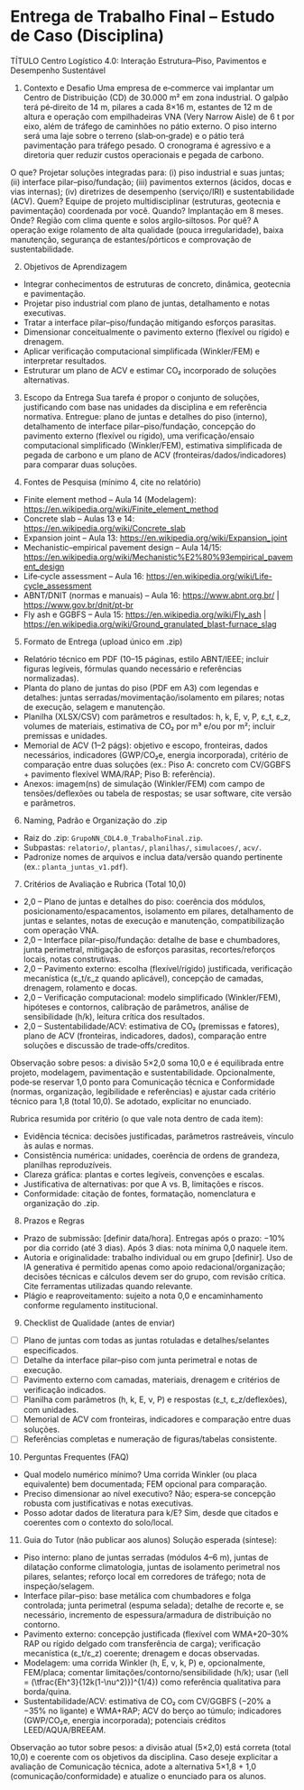 # Entrega de Trabalho Final – Estudo de Caso (Disciplina)

TÍTULO
Centro Logístico 4.0: Interação Estrutura–Piso, Pavimentos e Desempenho Sustentável

1) Contexto e Desafio
Uma empresa de e‑commerce vai implantar um Centro de Distribuição (CD) de 30.000 m² em zona industrial. O galpão terá pé‑direito de 14 m, pilares a cada 8×16 m, estantes de 12 m de altura e operação com empilhadeiras VNA (Very Narrow Aisle) de 6 t por eixo, além de tráfego de caminhões no pátio externo. O piso interno será uma laje sobre o terreno (slab‑on‑grade) e o pátio terá pavimentação para tráfego pesado. O cronograma é agressivo e a diretoria quer reduzir custos operacionais e pegada de carbono.

O que? Projetar soluções integradas para: (i) piso industrial e suas juntas; (ii) interface pilar–piso/fundação; (iii) pavimentos externos (ácidos, docas e vias internas); (iv) diretrizes de desempenho (serviço/IRI) e sustentabilidade (ACV). Quem? Equipe de projeto multidisciplinar (estruturas, geotecnia e pavimentação) coordenada por você. Quando? Implantação em 8 meses. Onde? Região com clima quente e solos argilo‑siltosos. Por quê? A operação exige rolamento de alta qualidade (pouca irregularidade), baixa manutenção, segurança de estantes/pórticos e comprovação de sustentabilidade.

2) Objetivos de Aprendizagem
- Integrar conhecimentos de estruturas de concreto, dinâmica, geotecnia e pavimentação.
- Projetar piso industrial com plano de juntas, detalhamento e notas executivas.
- Tratar a interface pilar–piso/fundação mitigando esforços parasitas.
- Dimensionar conceitualmente o pavimento externo (flexível ou rígido) e drenagem.
- Aplicar verificação computacional simplificada (Winkler/FEM) e interpretar resultados.
- Estruturar um plano de ACV e estimar CO₂ incorporado de soluções alternativas.

3) Escopo da Entrega
Sua tarefa é propor o conjunto de soluções, justificando com base nas unidades da disciplina e em referência normativa. Entregue: plano de juntas e detalhes do piso (interno), detalhamento de interface pilar–piso/fundação, concepção do pavimento externo (flexível ou rígido), uma verificação/ensaio computacional simplificado (Winkler/FEM), estimativa simplificada de pegada de carbono e um plano de ACV (fronteiras/dados/indicadores) para comparar duas soluções.

4) Fontes de Pesquisa (mínimo 4, cite no relatório)
- Finite element method – Aula 14 (Modelagem): https://en.wikipedia.org/wiki/Finite_element_method
- Concrete slab – Aulas 13 e 14: https://en.wikipedia.org/wiki/Concrete_slab
- Expansion joint – Aula 13: https://en.wikipedia.org/wiki/Expansion_joint
- Mechanistic–empirical pavement design – Aula 14/15: https://en.wikipedia.org/wiki/Mechanistic%E2%80%93empirical_pavement_design
- Life‑cycle assessment – Aula 16: https://en.wikipedia.org/wiki/Life-cycle_assessment
- ABNT/DNIT (normas e manuais) – Aula 16: https://www.abnt.org.br/ | https://www.gov.br/dnit/pt-br
- Fly ash e GGBFS – Aula 15: https://en.wikipedia.org/wiki/Fly_ash | https://en.wikipedia.org/wiki/Ground_granulated_blast-furnace_slag

5) Formato de Entrega (upload único em .zip)
- Relatório técnico em PDF (10–15 páginas, estilo ABNT/IEEE; incluir figuras legíveis, fórmulas quando necessário e referências normalizadas).
- Planta do plano de juntas do piso (PDF em A3) com legendas e detalhes: juntas serradas/movimentação/isolamento em pilares; notas de execução, selagem e manutenção.
- Planilha (XLSX/CSV) com parâmetros e resultados: h, k, E, ν, P, ε_t, ε_z, volumes de materiais, estimativa de CO₂ por m³ e/ou por m²; incluir premissas e unidades.
- Memorial de ACV (1–2 págs): objetivo e escopo, fronteiras, dados necessários, indicadores (GWP/CO₂e, energia incorporada), critério de comparação entre duas soluções (ex.: Piso A: concreto com CV/GGBFS + pavimento flexível WMA/RAP; Piso B: referência).
- Anexos: imagem(ns) de simulação (Winkler/FEM) com campo de tensões/deflexões ou tabela de respostas; se usar software, cite versão e parâmetros.

6) Naming, Padrão e Organização do .zip
- Raiz do .zip: `GrupoNN_CDL4.0_TrabalhoFinal.zip`.
- Subpastas: `relatorio/`, `plantas/`, `planilhas/`, `simulacoes/`, `acv/`.
- Padronize nomes de arquivos e inclua data/versão quando pertinente (ex.: `planta_juntas_v1.pdf`).

7) Critérios de Avaliação e Rubrica (Total 10,0)
- 2,0 – Plano de juntas e detalhes do piso: coerência dos módulos, posicionamento/espacamentos, isolamento em pilares, detalhamento de juntas e selantes, notas de execução e manutenção, compatibilização com operação VNA.
- 2,0 – Interface pilar–piso/fundação: detalhe de base e chumbadores, junta perimetral, mitigação de esforços parasitas, recortes/reforços locais, notas construtivas.
- 2,0 – Pavimento externo: escolha (flexível/rígido) justificada, verificação mecanística (ε_t/ε_z quando aplicável), concepção de camadas, drenagem, rolamento e docas.
- 2,0 – Verificação computacional: modelo simplificado (Winkler/FEM), hipóteses e contornos, calibração de parâmetros, análise de sensibilidade (h/k), leitura crítica dos resultados.
- 2,0 – Sustentabilidade/ACV: estimativa de CO₂ (premissas e fatores), plano de ACV (fronteiras, indicadores, dados), comparação entre soluções e discussão de trade‑offs/creditos.

Observação sobre pesos: a divisão 5×2,0 soma 10,0 e é equilibrada entre projeto, modelagem, pavimentação e sustentabilidade. Opcionalmente, pode‑se reservar 1,0 ponto para Comunicação técnica e Conformidade (normas, organização, legibilidade e referências) e ajustar cada critério técnico para 1,8 (total 10,0). Se adotado, explicitar no enunciado.

Rubrica resumida por critério (o que vale nota dentro de cada item):
- Evidência técnica: decisões justificadas, parâmetros rastreáveis, vínculo às aulas e normas.
- Consistência numérica: unidades, coerência de ordens de grandeza, planilhas reproduzíveis.
- Clareza gráfica: plantas e cortes legíveis, convenções e escalas.
- Justificativa de alternativas: por que A vs. B, limitações e riscos.
- Conformidade: citação de fontes, formatação, nomenclatura e organização do .zip.

8) Prazos e Regras
- Prazo de submissão: [definir data/hora]. Entregas após o prazo: −10% por dia corrido (até 3 dias). Após 3 dias: nota mínima 0,0 naquele item.
- Autoria e originalidade: trabalho individual ou em grupo [definir]. Uso de IA generativa é permitido apenas como apoio redacional/organização; decisões técnicas e cálculos devem ser do grupo, com revisão crítica. Cite ferramentas utilizadas quando relevante.
- Plágio e reaproveitamento: sujeito a nota 0,0 e encaminhamento conforme regulamento institucional.

9) Checklist de Qualidade (antes de enviar)
- [ ] Plano de juntas com todas as juntas rotuladas e detalhes/selantes especificados.
- [ ] Detalhe da interface pilar–piso com junta perimetral e notas de execução.
- [ ] Pavimento externo com camadas, materiais, drenagem e critérios de verificação indicados.
- [ ] Planilha com parâmetros (h, k, E, ν, P) e respostas (ε_t, ε_z/deflexões), com unidades.
- [ ] Memorial de ACV com fronteiras, indicadores e comparação entre duas soluções.
- [ ] Referências completas e numeração de figuras/tabelas consistente.

10) Perguntas Frequentes (FAQ)
- Qual modelo numérico mínimo? Uma corrida Winkler (ou placa equivalente) bem documentada; FEM opcional para comparação.
- Preciso dimensionar ao nível executivo? Não; espera‑se concepção robusta com justificativas e notas executivas.
- Posso adotar dados de literatura para k/E? Sim, desde que citados e coerentes com o contexto do solo/local.

11) Guia do Tutor (não publicar aos alunos)
Solução esperada (síntese):
- Piso interno: plano de juntas serradas (módulos 4–6 m), juntas de dilatação conforme climatologia, juntas de isolamento perimetral nos pilares, selantes; reforço local em corredores de tráfego; nota de inspeção/selagem.
- Interface pilar–piso: base metálica com chumbadores e folga controlada; junta perimetral (espuma selada); detalhe de recorte e, se necessário, incremento de espessura/armadura de distribuição no contorno.
- Pavimento externo: concepção justificada (flexível com WMA+20–30% RAP ou rígido delgado com transferência de carga); verificação mecanística (ε_t/ε_z) coerente; drenagem e docas observadas.
- Modelagem: uma corrida Winkler (h, E, ν, k, P) e, opcionalmente, FEM/placa; comentar limitações/contorno/sensibilidade (h/k); usar \(\ell = (\tfrac{Eh^3}{12k(1-\nu^2)})^{1/4}\) como referência qualitativa para borda/quina.
- Sustentabilidade/ACV: estimativa de CO₂ com CV/GGBFS (−20% a −35% no ligante) e WMA+RAP; ACV do berço ao túmulo; indicadores (GWP/CO₂e, energia incorporada); potenciais créditos LEED/AQUA/BREEAM.

Observação ao tutor sobre pesos: a divisão atual (5×2,0) está correta (total 10,0) e coerente com os objetivos da disciplina. Caso deseje explicitar a avaliação de Comunicação técnica, adote a alternativa 5×1,8 + 1,0 (comunicação/conformidade) e atualize o enunciado para os alunos.
